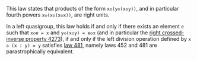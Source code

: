 This law states that products of the form `x◇(y◇(x◇y))`, and in particular fourth powers `x◇(x◇(x◇x))`, are right units.

In a left quasigroup, this law holds if and only if there exists an element `e` such that `x◇e = x` and `y◇(x◇y) = e◇x` (and in particular the [right crossed-inverse property 4273](https://teorth.github.io/equational_theories/implications/?4273)), if and only if the left division operation defined by `x ◇ (x : y) = y` satisfies [law 481](https://teorth.github.io/equational_theories/implications/?481), namely laws 452 and 481 are parastrophically equivalent.
